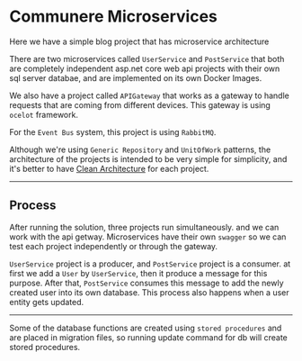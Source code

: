 # Communere Microservices

Here we have a simple blog project that has microservice architecture

There are two microservices called `UserService` and `PostService` that both are completely independent asp.net core web api projects with their own sql server databae, and are implemented on its own Docker Images.

We also have a project called `APIGateway` that works as a gateway to handle requests that are coming from different devices. This gateway is using `ocelot` framework.

For the `Event Bus` system, this project is using `RabbitMQ`.

Although we're using `Generic Repository` and `UnitOfWork` patterns, the architecture of the projects is intended to be very simple for simplicity, and it's better to have [Clean Architecture](https://docs.microsoft.com/en-us/dotnet/architecture/modern-web-apps-azure/common-web-application-architectures#clean-architecture) for each project.

***

## Process

After running the solution, three projects run simultaneously. and we can work with the api getway. Microservices have their own `swagger` so we can test each project independently or through the gateway.

`UserService` project is a producer, and `PostService` project is a consumer. at first we add a `User` by `UserService`, then it produce a message for this purpose. After that, `PostService` consumes this message to add the newly created user into its own database. This process also happens when a user entity gets updated.

***

Some of the database functions are created using `stored procedures` and are placed in migration files, so running update command for db will create stored procedures.